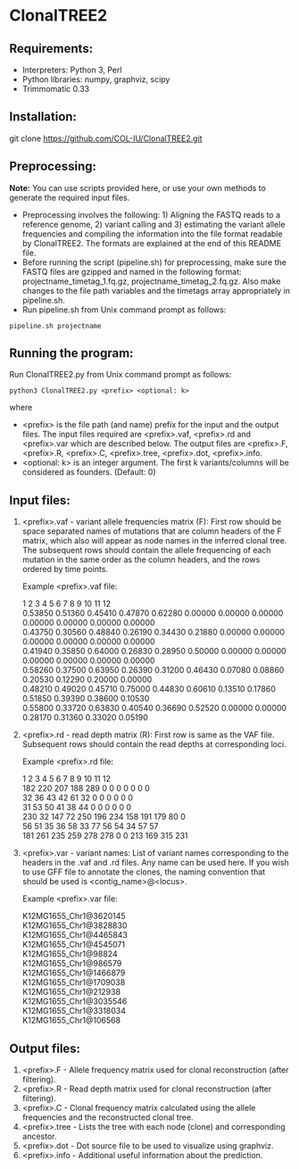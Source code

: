 # ClonalTREE2

## Requirements:
- Interpreters: Python 3, Perl
- Python libraries: numpy, graphviz, scipy
- Trimmomatic 0.33

## Installation: 
git clone https://github.com/COL-IU/ClonalTREE2.git

## Preprocessing: 
**Note:** You can use scripts provided here, or use your own methods to generate the required input files.
- Preprocessing involves the following: 1) Aligning the FASTQ reads to a reference genome, 2) variant calling and 3) estimating the variant allele frequencies and compiling the information into the file format readable by ClonalTREE2. The formats are explained at the end of this README file. 
- Before running the script (pipeline.sh) for preprocessing, make sure the FASTQ files are gzipped and named in the following format: projectname_timetag_1.fq.gz, projectname_timetag_2.fq.gz. Also make changes to the file path variables and the timetags array appropriately in pipeline.sh. 
- Run pipeline.sh from Unix command prompt as follows:
```
pipeline.sh projectname
```

## Running the program: 
Run ClonalTREE2.py from Unix command prompt as follows: 
```
python3 ClonalTREE2.py <prefix> <optional: k>
```
where
- \<prefix\> is the file path (and name) prefix for the input and the output files. The input files required are \<prefix\>.vaf, \<prefix\>.rd and \<prefix\>.var which are described below. The output files are \<prefix\>.F, \<prefix\>.R, \<prefix\>.C, \<prefix\>.tree, \<prefix\>.dot, \<prefix\>.info.
- \<optional: k\> is an integer argument. The first k variants/columns will be considered as founders. (Default: 0)
  
## Input files:
1) \<prefix\>.vaf - variant allele frequencies matrix (F): First row should be space separated names of mutations that are column headers of the F matrix, which also will appear as node names in the inferred clonal tree. The subsequent rows should contain the allele frequencing of each mutation in the same order as the column headers, and the rows ordered by time points. 

    Example \<prefix\>.vaf file:

    1	2	3	4	5	6	7	8	9	10	11	12\
    0.53850	0.51360	0.45410	0.47870	0.62280	0.00000	0.00000	0.00000	0.00000	0.00000	0.00000	0.00000\
    0.43750	0.30560	0.48840	0.26190	0.34430	0.21880	0.00000	0.00000	0.00000	0.00000	0.00000	0.00000\
    0.41940	0.35850	0.64000	0.26830	0.28950	0.50000	0.00000	0.00000	0.00000	0.00000	0.00000	0.00000\
    0.58260	0.37500	0.63950	0.26390	0.31200	0.46430	0.07080	0.08860	0.20530	0.12290	0.20000	0.00000\
    0.48210	0.49020	0.45710	0.75000	0.44830	0.60610	0.13510	0.17860	0.51850	0.39390	0.38600	0.10530\
    0.55800	0.33720	0.63830	0.40540	0.36690	0.52520	0.00000	0.00000	0.28170	0.31360	0.33020	0.05190

2) \<prefix\>.rd - read depth matrix (R): First row is same as the VAF file. Subsequent rows should contain the read depths at corresponding loci. 

    Example \<prefix\>.rd file:

    1	2	3	4	5	6	7	8	9	10	11	12\
    182	220	207	188	289	0	0	0	0	0	0	0\
    32	36	43	42	61	32	0	0	0	0	0	0\
    31	53	50	41	38	44	0	0	0	0	0	0\
    230	32	147	72	250	196	234	158	191	179	80	0\
    56	51	35	36	58	33	77	56	54	34	57	57\
    181	261	235	259	278	278	0	0	213	169	315	231

3) \<prefix\>.var - variant names: List of variant names corresponding to the headers in the .vaf and .rd files. Any name can be used here. If you wish to use GFF file to annotate the clones, the naming convention that should be used is \<contig_name\>@\<locus\>. 

    Example \<prefix\>.var file:

    K12MG1655_Chr1@3620145\
    K12MG1655_Chr1@3828830\
    K12MG1655_Chr1@4465843\
    K12MG1655_Chr1@4545071\
    K12MG1655_Chr1@98824\
    K12MG1655_Chr1@986579\
    K12MG1655_Chr1@1466879\
    K12MG1655_Chr1@1709038\
    K12MG1655_Chr1@212938\
    K12MG1655_Chr1@3035546\
    K12MG1655_Chr1@3318034\
    K12MG1655_Chr1@106568


## Output files:
1) \<prefix\>.F - Allele frequency matrix used for clonal reconstruction (after filtering).  
2) \<prefix\>.R - Read depth matrix used for clonal reconstruction (after filtering).
3) \<prefix\>.C - Clonal frequency matrix calculated using the allele frequencies and the reconstructed clonal tree. 
4) \<prefix\>.tree - Lists the tree with each node (clone) and corresponding ancestor. 
5) \<prefix\>.dot - Dot source file to be used to visualize using graphviz.
6) \<prefix\>.info - Additional useful information about the prediction. 
